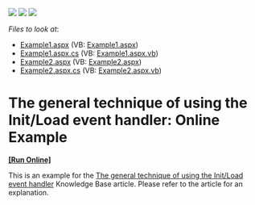 <!-- default badges list -->
![](https://img.shields.io/endpoint?url=https://codecentral.devexpress.com/api/v1/VersionRange/128544581/15.1.3%2B)
[![](https://img.shields.io/badge/Open_in_DevExpress_Support_Center-FF7200?style=flat-square&logo=DevExpress&logoColor=white)](https://supportcenter.devexpress.com/ticket/details/E1809)
[![](https://img.shields.io/badge/📖_How_to_use_DevExpress_Examples-e9f6fc?style=flat-square)](https://docs.devexpress.com/GeneralInformation/403183)
<!-- default badges end -->
<!-- default file list -->
*Files to look at*:

* [Example1.aspx](./CS/WebSite/Example1.aspx) (VB: [Example1.aspx](./VB/WebSite/Example1.aspx))
* [Example1.aspx.cs](./CS/WebSite/Example1.aspx.cs) (VB: [Example1.aspx.vb](./VB/WebSite/Example1.aspx.vb))
* [Example2.aspx](./CS/WebSite/Example2.aspx) (VB: [Example2.aspx](./VB/WebSite/Example2.aspx))
* [Example2.aspx.cs](./CS/WebSite/Example2.aspx.cs) (VB: [Example2.aspx.vb](./VB/WebSite/Example2.aspx.vb))
<!-- default file list end -->
# The general technique of using the Init/Load event handler: Online Example
<!-- run online -->
**[[Run Online]](https://codecentral.devexpress.com/e1809/)**
<!-- run online end -->


<p>This is an example for the <a href="https://www.devexpress.com/Support/Center/p/K18282">The general technique of using the Init/Load event handler</a> Knowledge Base article. Please refer to the article for an explanation.</p>

<br/>


